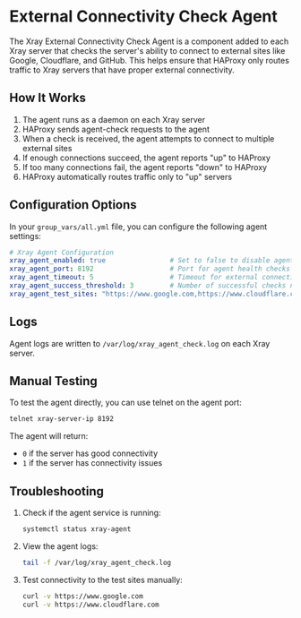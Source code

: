 # External Connectivity Check Agent

The Xray External Connectivity Check Agent is a component added to each Xray server that checks the server's ability to connect to external sites like Google, Cloudflare, and GitHub. This helps ensure that HAProxy only routes traffic to Xray servers that have proper external connectivity.

## How It Works

1. The agent runs as a daemon on each Xray server
2. HAProxy sends agent-check requests to the agent
3. When a check is received, the agent attempts to connect to multiple external sites
4. If enough connections succeed, the agent reports "up" to HAProxy
5. If too many connections fail, the agent reports "down" to HAProxy
6. HAProxy automatically routes traffic only to "up" servers

## Configuration Options

In your `group_vars/all.yml` file, you can configure the following agent settings:

```yaml
# Xray Agent Configuration
xray_agent_enabled: true                # Set to false to disable agent-based health checks
xray_agent_port: 8192                   # Port for agent health checks
xray_agent_timeout: 5                   # Timeout for external connectivity checks (seconds)
xray_agent_success_threshold: 3         # Number of successful checks needed to mark server as up
xray_agent_test_sites: "https://www.google.com,https://www.cloudflare.com,https://www.github.com"  # Sites to test connectivity
```

## Logs

Agent logs are written to `/var/log/xray_agent_check.log` on each Xray server.

## Manual Testing

To test the agent directly, you can use telnet on the agent port:

```bash
telnet xray-server-ip 8192
```

The agent will return:
- `0` if the server has good connectivity
- `1` if the server has connectivity issues

## Troubleshooting

1. Check if the agent service is running:
   ```bash
   systemctl status xray-agent
   ```

2. View the agent logs:
   ```bash
   tail -f /var/log/xray_agent_check.log
   ```

3. Test connectivity to the test sites manually:
   ```bash
   curl -v https://www.google.com
   curl -v https://www.cloudflare.com
   ```
